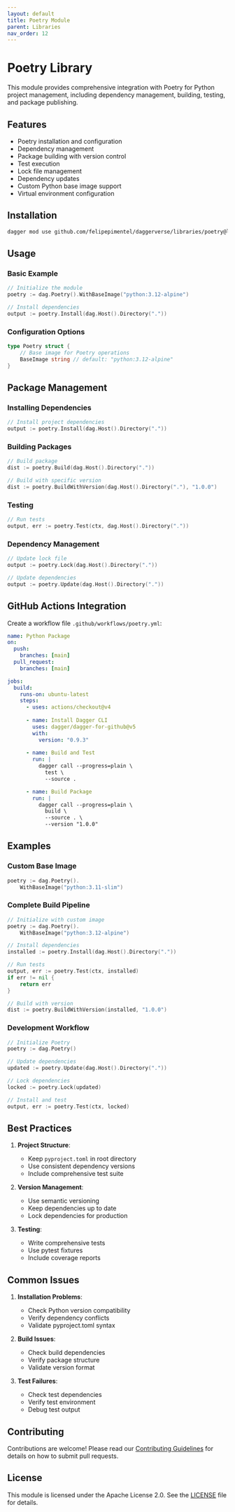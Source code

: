 ```yaml
---
layout: default
title: Poetry Module
parent: Libraries
nav_order: 12
---
```


# Poetry Library

This module provides comprehensive integration with Poetry for Python project management, including dependency management, building, testing, and package publishing.

## Features

- Poetry installation and configuration
- Dependency management
- Package building with version control
- Test execution
- Lock file management
- Dependency updates
- Custom Python base image support
- Virtual environment configuration

## Installation

```bash
dagger mod use github.com/felipepimentel/daggerverse/libraries/poetry@latest
```

## Usage

### Basic Example

```go
// Initialize the module
poetry := dag.Poetry().WithBaseImage("python:3.12-alpine")

// Install dependencies
output := poetry.Install(dag.Host().Directory("."))
```

### Configuration Options

```go
type Poetry struct {
    // Base image for Poetry operations
    BaseImage string // default: "python:3.12-alpine"
}
```

## Package Management

### Installing Dependencies

```go
// Install project dependencies
output := poetry.Install(dag.Host().Directory("."))
```

### Building Packages

```go
// Build package
dist := poetry.Build(dag.Host().Directory("."))

// Build with specific version
dist := poetry.BuildWithVersion(dag.Host().Directory("."), "1.0.0")
```

### Testing

```go
// Run tests
output, err := poetry.Test(ctx, dag.Host().Directory("."))
```

### Dependency Management

```go
// Update lock file
output := poetry.Lock(dag.Host().Directory("."))

// Update dependencies
output := poetry.Update(dag.Host().Directory("."))
```

## GitHub Actions Integration

Create a workflow file `.github/workflows/poetry.yml`:

```yaml
name: Python Package
on:
  push:
    branches: [main]
  pull_request:
    branches: [main]

jobs:
  build:
    runs-on: ubuntu-latest
    steps:
      - uses: actions/checkout@v4
      
      - name: Install Dagger CLI
        uses: dagger/dagger-for-github@v5
        with:
          version: "0.9.3"
      
      - name: Build and Test
        run: |
          dagger call --progress=plain \
            test \
            --source .

      - name: Build Package
        run: |
          dagger call --progress=plain \
            build \
            --source . \
            --version "1.0.0"
```

## Examples

### Custom Base Image

```go
poetry := dag.Poetry().
    WithBaseImage("python:3.11-slim")
```

### Complete Build Pipeline

```go
// Initialize with custom image
poetry := dag.Poetry().
    WithBaseImage("python:3.12-alpine")

// Install dependencies
installed := poetry.Install(dag.Host().Directory("."))

// Run tests
output, err := poetry.Test(ctx, installed)
if err != nil {
    return err
}

// Build with version
dist := poetry.BuildWithVersion(installed, "1.0.0")
```

### Development Workflow

```go
// Initialize Poetry
poetry := dag.Poetry()

// Update dependencies
updated := poetry.Update(dag.Host().Directory("."))

// Lock dependencies
locked := poetry.Lock(updated)

// Install and test
output, err := poetry.Test(ctx, locked)
```

## Best Practices

1. **Project Structure**:
   - Keep `pyproject.toml` in root directory
   - Use consistent dependency versions
   - Include comprehensive test suite

2. **Version Management**:
   - Use semantic versioning
   - Keep dependencies up to date
   - Lock dependencies for production

3. **Testing**:
   - Write comprehensive tests
   - Use pytest fixtures
   - Include coverage reports

## Common Issues

1. **Installation Problems**:
   - Check Python version compatibility
   - Verify dependency conflicts
   - Validate pyproject.toml syntax

2. **Build Issues**:
   - Check build dependencies
   - Verify package structure
   - Validate version format

3. **Test Failures**:
   - Check test dependencies
   - Verify test environment
   - Debug test output

## Contributing

Contributions are welcome! Please read our [Contributing Guidelines](../CONTRIBUTING.md) for details on how to submit pull requests.

## License

This module is licensed under the Apache License 2.0. See the [LICENSE](../LICENSE) file for details. 